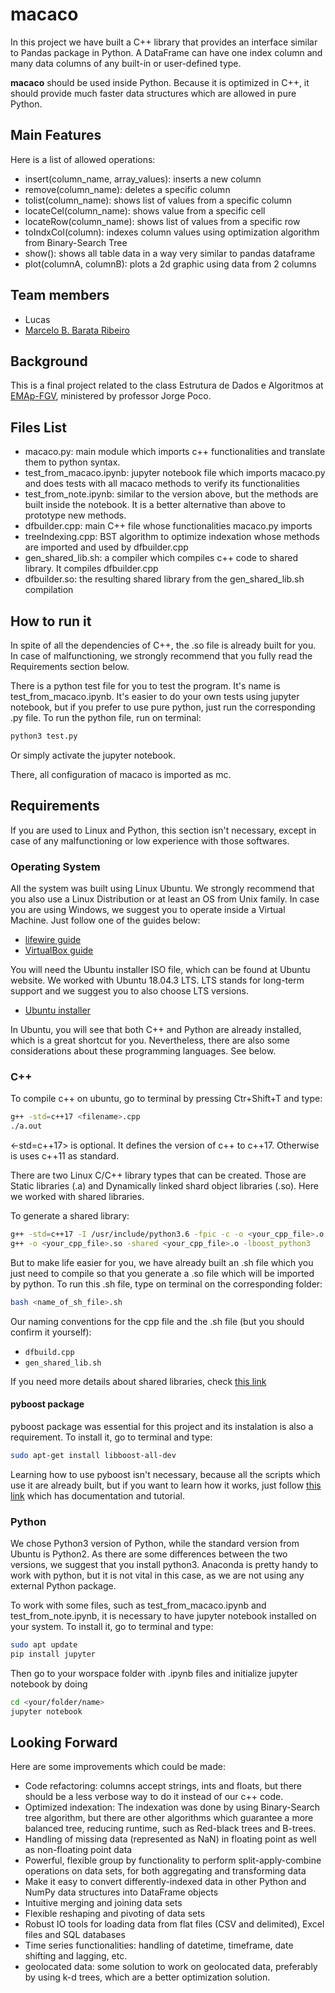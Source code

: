 # macaco
In this project we have built a C++ library that provides an interface similar to Pandas package in Python.
A DataFrame can have one index column and many data columns of any built-in or user-defined type.

**macaco** should be used inside Python. Because it is  optimized in C++, it should provide much faster data
structures which are allowed in pure Python. 

## Main Features
Here is a list of allowed operations:
* insert(column_name, array_values): inserts a new column
* remove(column_name): deletes a specific column
* tolist(column_name): shows list of values from a specific column
* locateCel(column_name): shows value from a specific cell
* locateRow(column_name): shows list of values from a specific row
* toIndxCol(column): indexes column values using optimization algorithm from Binary-Search Tree
* show(): shows all table data in a way very similar to pandas dataframe
* plot(columnA, columnB):  plots a 2d graphic using data from 2 columns

## Team members
* Lucas
* [Marcelo B. Barata Ribeiro](https://www.linkedin.com/in/marcelo-barata-ribeiro-213b8733/)

## Background
This is a final project related to the class Estrutura de Dados e Algoritmos at [EMAp-FGV](https://emap.fgv.br), ministered by professor Jorge Poco.

## Files List
* macaco.py: main module which imports c++ functionalities and translate them to python syntax. 
* test_from_macaco.ipynb: jupyter notebook file which imports macaco.py and does tests with all macaco methods to verify its functionalities
* test_from_note.ipynb: similar to the version above, but the methods are built inside the notebook. It is a better alternative than above to prototype new methods.
* dfbuilder.cpp: main C++ file whose functionalities macaco.py imports
* treeIndexing.cpp: BST algorithm to optimize indexation whose methods are imported and used by dfbuilder.cpp
* gen_shared_lib.sh: a compiler which compiles c++ code to shared library. It compiles dfbuilder.cpp
* dfbuilder.so: the resulting shared library from the gen_shared_lib.sh compilation

## How to run it
In spite of all the dependencies of C++, the .so file is already built for you. In case of malfunctioning, we strongly recommend that you fully read the Requirements section below.

There is a python test file for you to test the program. It's name is test_from_macaco.ipynb. It's easier to do your own tests using jupyter notebook, but if you prefer to use pure python, just run the corresponding .py file. 
To run the python file, run on terminal:
```sh
python3 test.py
```
Or simply activate the jupyter notebook.

There, all configuration of macaco is imported as mc.

## Requirements
If you are used to Linux and Python, this section isn't necessary, except in case of any malfunctioning or low experience with those softwares.

### Operating System
All the system was built using Linux Ubuntu. We strongly recommend that you also use a Linux Distribution or at least an OS from Unix family. In case you are using Windows, we suggest you to operate inside a Virtual Machine. Just follow one of the guides below:
* [lifewire guide](https://www.lifewire.com/run-ubuntu-within-windows-virtualbox-2202098)
* [VirtualBox guide](https://www.virtualbox.org/manual/ch01.html)

You will need the Ubuntu installer ISO file, which can be found at Ubuntu website. We worked with Ubuntu 18.04.3 LTS. LTS stands for long-term support and we suggest you to also choose LTS versions.
* [Ubuntu installer](https://ubuntu.com/download/desktop)

In Ubuntu, you will see that both C++ and Python are already installed, which is a great shortcut for you. Nevertheless, there are also some considerations about these programming languages. See below.

### C++

<!-- For C++ programming language, here are packages which are necessary for the program to run correctly:
* cppimport==18.11.8
* Mako==1.1.0
* MarkupSafe==1.1.1
* pybind11==2.3.0 -->

To compile c++ on ubuntu, go to terminal by pressing Ctr+Shift+T and type:
```sh
g++ -std=c++17 <filename>.cpp
./a.out
```
<-std=c++17> is optional. It defines the version of c++ to c++17. Otherwise is uses c++11 as standard.

There are two Linux C/C++ library types that can be created. Those are Static libraries (.a) and Dynamically linked shard object libraries (.so). Here we worked with shared libraries.

To generate a shared library:
```sh
g++ -std=c++17 -I /usr/include/python3.6 -fpic -c -o <your_cpp_file>.o <your_cpp_file>.cpp
g++ -o <your_cpp_file>.so -shared <your_cpp_file>.o -lboost_python3
```

But to make life easier for you, we have already built an .sh file which you just need to compile so that you generate a .so file which will be imported by python. To run this .sh file, type on terminal on the corresponding folder:
```sh
bash <name_of_sh_file>.sh
```
Our naming conventions for the cpp file and the .sh file (but you should confirm it yourself):
* `dfbuild.cpp`
* `gen_shared_lib.sh`

If you need more details about shared libraries, check [this link](https://helloacm.com/calling-c-shared-library-from-python-code-linux-version/)

#### pyboost package
pyboost package was essential for this project and its instalation is also a requirement.
To install it, go to terminal and type:
```sh
sudo apt-get install libboost-all-dev
```
Learning how to use pyboost isn't necessary, because all the scripts which use it are already built, but if you want to learn how it works, just follow [this link](https://www.boost.org/doc/libs/1_68_0/libs/python/doc/html/tutorial/index.html#tutorial.quickstart) which has documentation and tutorial.


### Python
We chose Python3 version of Python, while the standard version from Ubuntu is Python2. As there are some differences between the two versions, we suggest that you install python3. Anaconda is pretty handy to work with python, but it is not vital in this case, as we are not using any external Python package.

To work with some files, such as test_from_macaco.ipynb and  test_from_note.ipynb, it is necessary to have jupyter notebook installed on your system. To install it, go to terminal and type:
```sh
sudo apt update
pip install jupyter
```
Then go to your worspace folder with .ipynb files  and initialize jupyter notebook by doing
```sh
cd <your/folder/name>
jupyter notebook
```

## Looking Forward
Here are some improvements which could be made:
* Code refactoring: columns accept strings, ints and floats, but there should be a less verbose way to do it instead of our c++ code.
* Optimized indexation: The indexation was done by using Binary-Search tree algorithm, but there are other algorithms which guarantee a more balanced tree, reducing runtime, such as Red-black trees and B-trees. 
* Handling of missing data (represented as NaN) in floating point as well as non-floating point data
* Powerful, flexible group by functionality to perform split-apply-combine operations on data sets, for both aggregating and transforming data
* Make it easy to convert differently-indexed data in other Python and NumPy data structures into DataFrame objects
* Intuitive merging and joining data sets
* Flexible reshaping and pivoting of data sets
* Robust IO tools for loading data from flat files (CSV and delimited), Excel files and SQL databases
* Time series functionalities: handling of datetime, timeframe, date shifting and lagging, etc.
* geolocated data: some solution to work on geolocated data, preferably by using k-d trees, which are a better optimization solution.